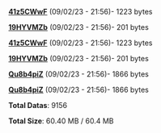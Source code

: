 [**41z5CWwF**](/data/41z5CWwF.txt) (09/02/23 - 21:56)- 1223 bytes

[**19HYVMZb**](/data/19HYVMZb.txt) (09/02/23 - 21:56)- 201 bytes

[**41z5CWwF**](/data/41z5CWwF.txt) (09/02/23 - 21:56)- 1223 bytes

[**19HYVMZb**](/data/19HYVMZb.txt) (09/02/23 - 21:56)- 201 bytes

[**Qu8b4piZ**](/data/Qu8b4piZ.txt) (09/02/23 - 21:56)- 1866 bytes

[**Qu8b4piZ**](/data/Qu8b4piZ.txt) (09/02/23 - 21:56)- 1866 bytes

**Total Datas**: 9156

**Total Size**: 60.40 MB / 60.4 MB
